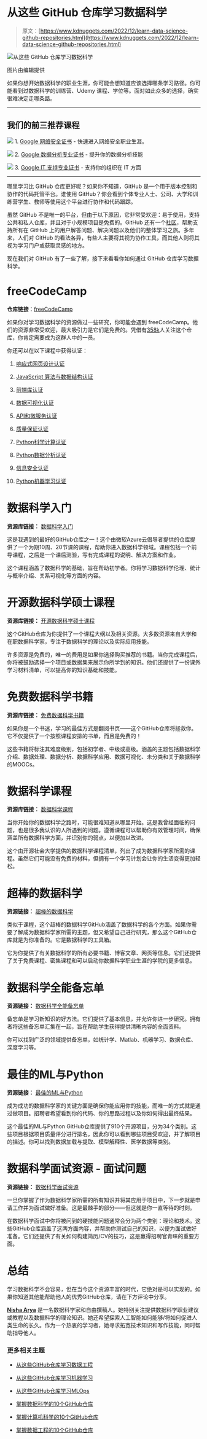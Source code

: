 # 从这些 GitHub 仓库学习数据科学

> 原文：[https://www.kdnuggets.com/2022/12/learn-data-science-github-repositories.html](https://www.kdnuggets.com/2022/12/learn-data-science-github-repositories.html)

![从这些 GitHub 仓库学习数据科学](../Images/2419282069291aec8edbc7c2e0949653.png)

图片由编辑提供

如果你想开始数据科学的职业生涯，你可能会想知道应该选择哪条学习路径。你可能看到过数据科学的训练营、Udemy 课程、学位等。面对如此众多的选择，确实很难决定走哪条路。

* * *

## 我们的前三推荐课程

![](../Images/0244c01ba9267c002ef39d4907e0b8fb.png) 1\. [Google 网络安全证书](https://www.kdnuggets.com/google-cybersecurity) - 快速进入网络安全职业生涯。

![](../Images/e225c49c3c91745821c8c0368bf04711.png) 2\. [Google 数据分析专业证书](https://www.kdnuggets.com/google-data-analytics) - 提升你的数据分析技能

![](../Images/0244c01ba9267c002ef39d4907e0b8fb.png) 3\. [Google IT 支持专业证书](https://www.kdnuggets.com/google-itsupport) - 支持你的组织在 IT 方面

* * *

哪里学习比 GitHub 仓库更好呢？如果你不知道，GitHub 是一个用于版本控制和协作的代码托管平台。谁使用 GitHub？你会看到个体专业人士、公司、大学和训练营学生、教师等使用这个平台进行协作和代码跟踪。

虽然 GitHub 不是唯一的平台，但由于以下原因，它非常受欢迎：易于使用，支持公共和私人仓库，并且对于小规模项目是免费的。GitHub 还有一个[社区](https://github.com/community)，帮助支持所有在 GitHub 上的用户解答问题、解决问题以及他们的整体学习之旅。多年来，人们对 GitHub 的看法各异，有些人主要将其视为协作工具，而其他人则将其视为学习门户或获取灵感的地方。

现在我们对 GitHub 有了一些了解，接下来看看你如何通过 GitHub 仓库学习数据科学。

# freeCodeCamp

**仓库链接**：[freeCodeCamp](https://github.com/freeCodeCamp/freeCodeCamp)

如果你对学习数据科学的资源做过一些研究，你可能会遇到 freeCodeCamp。他们的资源非常受欢迎，最大吸引力是它们是免费的。凭借有[358k](https://github.com/freeCodeCamp/freeCodeCamp/stargazers)人关注这个仓库，你肯定需要成为这群人中的一员。

你还可以在以下课程中获得认证：

1.  [响应式网页设计认证](https://www.freecodecamp.org/learn/2022/responsive-web-design/)

1.  [JavaScript 算法与数据结构认证](https://www.freecodecamp.org/learn/javascript-algorithms-and-data-structures/)

1.  [前端库认证](https://www.freecodecamp.org/learn/front-end-development-libraries/)

1.  [数据可视化认证](https://www.freecodecamp.org/learn/data-visualization/)

1.  [API和微服务认证](https://www.freecodecamp.org/learn/back-end-development-and-apis/)

1.  [质量保证认证](https://www.freecodecamp.org/learn/quality-assurance/)

1.  [Python科学计算认证](https://www.freecodecamp.org/learn/scientific-computing-with-python/)

1.  [Python数据分析认证](https://www.freecodecamp.org/learn/data-analysis-with-python/)

1.  [信息安全认证](https://www.freecodecamp.org/learn/information-security/)

1.  [Python机器学习认证](https://www.freecodecamp.org/learn/machine-learning-with-python/)

# 数据科学入门

**资源库链接：** [数据科学入门](https://github.com/microsoft/Data-Science-For-Beginners)

这是我遇到的最好的GitHub仓库之一！这个由微软Azure云倡导者提供的仓库提供了一个为期10周、20节课的课程，帮助你进入数据科学领域。课程包括一个前导课程，之后是一个课后测验，写有完成课程的说明、解决方案和作业。

这个课程涵盖了数据科学的基础，旨在帮助初学者。你将学习数据科学伦理、统计与概率介绍、关系可视化等方面的内容。

# 开源数据科学硕士课程

**资源库链接：** [开源数据科学硕士课程](https://github.com/datasciencemasters/go%5C)

这个GitHub仓库为你提供了一个课程大纲以及相关资源。大多数资源来自大学和在职数据科学家，专注于数据科学的理论以及实际应用技能。

许多资源是免费的，唯一的费用是如果你选择购买推荐的书籍。当你完成课程后，你将被鼓励选择一个项目或数据集来展示你所学到的知识。他们还提供了一份课外学习材料清单，可以提高你的知识基础和技能。

# 免费数据科学书籍

**资源库链接：** [免费数据科学书籍](https://github.com/chaconnewu/free-data-science-books)

如果你是一个书迷，学习的最佳方式是翻阅书页——这个GitHub仓库将拯救你。它不仅提供了一个按照课程安排的书单，而且是免费的！

这些书籍将标注其难度级别，包括初学者、中级或高级。涵盖的主题包括数据科学介绍、数据处理、数据分析、数据科学应用、数据可视化、未分类和关于数据科学的MOOCs。

# 数据科学课程

**资源库链接：** [数据科学课程](https://github.com/ossu/data-science)

当你开始你的数据科学之路时，可能很难知道从哪里开始。这是我曾经面临的问题，也是很多我认识的人所遇到的问题。遵循课程可以帮助你有效管理时间，确保涵盖所有数据科学方面，并识别你的弱点，以便加以改进。

这个由开源社会大学提供的数据科学课程清单，列出了成为数据科学家所需的课程。虽然它们可能没有免费的材料，但拥有一个学习计划会让你的生活变得更加轻松。

# 超棒的数据科学

**资源链接：** [超棒的数据科学](https://github.com/academic/awesome-datascience)

类似于课程，这个超棒的数据科学GitHub涵盖了数据科学的各个方面。如果你需要了解成为数据科学家所需的主题，但又希望自己进行研究，那么这个GitHub仓库就是为你准备的。它是数据科学的工具箱。

它为你提供了有关数据科学的所有必要书籍、博客文章、网页等信息。它们还提供了关于免费课程、密集课程和可以启动你数据科学职业生涯的学院的更多信息。

# 数据科学全能备忘单

**资源链接：** [数据科学全能备忘单](https://github.com/yash42828/Data-Science--All-Cheat-Sheet)

备忘单是学习新知识的好方法。它们提供了基本信息，并允许你进一步研究。拥有者将这些备忘单汇集在一起，旨在帮助学生获得提供清晰内容的全面资料。

你可以找到广泛的领域提供备忘单，如统计学、Matlab、机器学习、数据仓库、深度学习等。

# 最佳的ML与Python

**资源链接：** [最佳的ML与Python](https://github.com/ml-tooling/best-of-ml-python)

成为成功的数据科学家的关键方面是确保你能应用你的技能，而唯一的方式就是通过做项目。招聘者希望看到你的代码、你的思路过程以及你如何得出最终结果。

这个最佳的ML与Python GitHub仓库提供了910个开源项目，分为34个类别。这些项目根据项目质量评分进行排名，因此你可以看到哪些项目受欢迎，并了解项目的描述。你可以找到数据加载与提取、模型解释性、医学数据等类别。

# 数据科学面试资源 - 面试问题

**资源链接：** [数据科学面试资源](https://github.com/rbhatia46/Data-Science-Interview-Resources)

一旦你掌握了作为数据科学家所需的所有知识并将其应用于项目中，下一步就是申请工作并为面试做好准备。这是最棘手的部分——但这就是你一直等待的时刻。

在数据科学面试中你将被问到的硬技能问题通常会分为两个类别：理论和技术。这些GitHub仓库涵盖了这两方面内容，并帮助你测试自己的知识，以便为面试做好准备。它们还提供了有关如何构建简历/CV的技巧，这是赢得招聘官青睐的重要方面。

# 总结

学习数据科学不会容易，但在当今这个资源丰富的时代，它绝对是可以实现的。如果你知道其他能帮助他人的优秀GitHub仓库，请在下方评论中分享。

**[Nisha Arya](https://www.linkedin.com/in/nisha-arya-ahmed/)** 是一名数据科学家和自由撰稿人。她特别关注提供数据科学职业建议或教程以及数据科学的理论知识。她还希望探索人工智能如何能够/将如何促进人类生命的长久。作为一个热衷的学习者，她寻求拓宽技术知识和写作技能，同时帮助指导他人。

### 更多相关主题

+   [从这些GitHub仓库学习数据工程](https://www.kdnuggets.com/2023/02/learn-data-engineering-github-repositories.html)

+   [从这些GitHub仓库学习机器学习](https://www.kdnuggets.com/2023/01/learn-machine-learning-github-repositories.html)

+   [从这些GitHub仓库学习MLOps](https://www.kdnuggets.com/2023/02/learn-mlops-github-repositories.html)

+   [掌握数据科学的10个GitHub仓库](https://www.kdnuggets.com/10-github-repositories-to-master-data-science)

+   [掌握计算机科学的10个GitHub仓库](https://www.kdnuggets.com/10-github-repositories-to-master-computer-science)

+   [掌握数据工程的10个GitHub仓库](https://www.kdnuggets.com/10-github-repositories-to-master-data-engineering)
